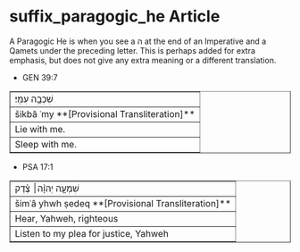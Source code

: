 # suffix_paragogic_he Article
A Paragogic He is when you see a ה at the end of an Imperative and a Qamets under the preceding letter. This is perhaps added for extra emphasis, but does not give any extra meaning or a different translation.

* GEN 39:7
<table border="1" class="docutils">
<colgroup>
<col width="100%" />
</colgroup>
<tbody valign="top">
<tr class="row-odd"><td>שִׁכְבָ֥ה עִמִּֽי׃</td>
</tr>
<tr class="row-even"><td>šikbâ ʿmy **[Provisional Transliteration]**</td>
</tr>
<tr class="row-odd"><td>Lie with me.</td>
</tr>
<tr class="row-even"><td>Sleep with me.</td>
</tr>
</tbody>
</table>
	
* PSA 17:1
<table border="1" class="docutils">
<colgroup>
<col width="100%" />
</colgroup>
<tbody valign="top">
<tr class="row-odd"><td>שִׁמְעָ֤ה יְהוָ֨ה׀ צֶ֗דֶק</td>
</tr>
<tr class="row-even"><td>šimʿâ yhwh ṣedeq **[Provisional Transliteration]**</td>
</tr>
<tr class="row-odd"><td>Hear, Yahweh, righteous</td>
</tr>
<tr class="row-even"><td>Listen to my plea for justice, Yahweh</td>
</tr>
</tbody>
</table>
